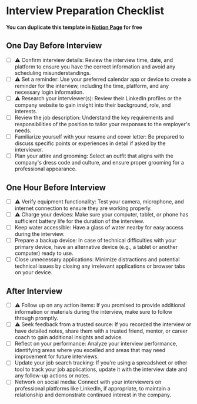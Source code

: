 # Interview Preparation Checklist

**You can duplicate this template in [Notion Page](https://striped-galliform-f8d.notion.site/Interview-Preparation-Checklist-ad0bf65af8874b13b2ad187adcca3706?pvs=4) for free**

## One Day Before Interview
- [ ] ⚠️  Confirm interview details: Review the interview time, date, and platform to ensure you have the correct information and avoid any scheduling misunderstandings.
- [ ] ⚠️  Set a reminder: Use your preferred calendar app or device to create a reminder for the interview, including the time, platform, and any necessary login information.
- [ ] ⚠️  Research your interviewer(s): Review their LinkedIn profiles or the company website to gain insight into their background, role, and interests.
- [ ] Review the job description: Understand the key requirements and responsibilities of the position to tailor your responses to the employer's needs.
- [ ] Familiarize yourself with your resume and cover letter: Be prepared to discuss specific points or experiences in detail if asked by the interviewer.
- [ ] Plan your attire and grooming: Select an outfit that aligns with the company's dress code and culture, and ensure proper grooming for a professional appearance.

## One Hour Before Interview
- [ ] ⚠️ Verify equipment functionality: Test your camera, microphone, and internet connection to ensure they are working properly.
- [ ] ⚠️ Charge your devices: Make sure your computer, tablet, or phone has sufficient battery life for the duration of the interview.
- [ ] Keep water accessible: Have a glass of water nearby for easy access during the interview.
- [ ] Prepare a backup device: In case of technical difficulties with your primary device, have an alternative device (e.g., a tablet or another computer) ready to use.
- [ ] Close unnecessary applications: Minimize distractions and potential technical issues by closing any irrelevant applications or browser tabs on your device.

## After Interview
- [ ] ⚠️ Follow up on any action items: If you promised to provide additional information or materials during the interview, make sure to follow through promptly.
- [ ] ⚠️ Seek feedback from a trusted source: If you recorded the interview or have detailed notes, share them with a trusted friend, mentor, or career coach to gain additional insights and advice.
- [ ] Reflect on your performance: Analyze your interview performance, identifying areas where you excelled and areas that may need improvement for future interviews.
- [ ] Update your job search tracking: If you're using a spreadsheet or other tool to track your job applications, update it with the interview date and any follow-up actions or notes.
- [ ] Network on social media: Connect with your interviewers on professional platforms like LinkedIn, if appropriate, to maintain a relationship and demonstrate continued interest in the company.
